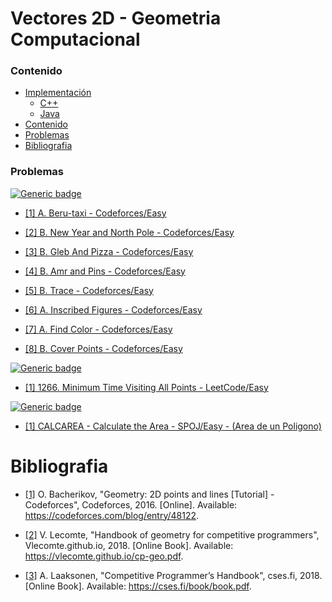 # Vectores 2D - Geometria Computacional

### Contenido

* [Implementación](#)
    * [C++](#)
    * [Java](#)
* [Contenido](#contenido)
* [Problemas](#problemas)
* [Bibliografia](#bibliografia)

### Problemas

[![Generic badge](https://img.shields.io/badge/CodeForces-Easy-green.svg)](https://codeforces.com/problemset)

* [[1] A. Beru-taxi - Codeforces/Easy](https://codeforces.com/contest/706/problem/A)

* [[2] B. New Year and North Pole - Codeforces/Easy](https://codeforces.com/problemset/problem/750/B)

* [[3] B. Gleb And Pizza - Codeforces/Easy](https://codeforces.com/contest/842/problem/B)

* [[4] B. Amr and Pins - Codeforces/Easy](https://codeforces.com/problemset/problem/507/B)

* [[5] B. Trace - Codeforces/Easy](https://codeforces.com/problemset/problem/157/B)

* [[6] A. Inscribed Figures - Codeforces/Easy](https://codeforces.com/problemset/problem/1156/A)

* [[7] A. Find Color - Codeforces/Easy](https://codeforces.com/problemset/problem/40/A)

* [[8] B. Cover Points - Codeforces/Easy](https://codeforces.com/problemset/problem/1047/B)

[![Generic badge](https://img.shields.io/badge/LeetCode-Easy-green.svg)](https://leetcode.com/problemset/all/?topicSlugs=geometry&difficulty=Easy)

* [[1] 1266. Minimum Time Visiting All Points - LeetCode/Easy](https://leetcode.com/problems/minimum-time-visiting-all-points/)

[![Generic badge](https://img.shields.io/badge/SPOJ-Easy-green.svg)](https://www.spoj.com/problems/classical/)

* [[1] CALCAREA - Calculate the Area - SPOJ/Easy - (Area de un Poligono)](https://www.spoj.com/problems/CALCAREA/)

# Bibliografia

* [[1]](https://codeforces.com/blog/entry/48122) O. Bacherikov, "Geometry: 2D points and lines [Tutorial] - Codeforces", Codeforces, 2016. [Online]. Available: https://codeforces.com/blog/entry/48122.

* [[2]](https://vlecomte.github.io/cp-geo.pdf) V. Lecomte, "Handbook of geometry for competitive programmers", Vlecomte.github.io, 2018. [Online Book]. Available: https://vlecomte.github.io/cp-geo.pdf.

* [[3]](https://cses.fi/book/book.pdf) A. Laaksonen, "Competitive Programmer’s Handbook", cses.fi, 2018. [Online Book]. Available: https://cses.fi/book/book.pdf.